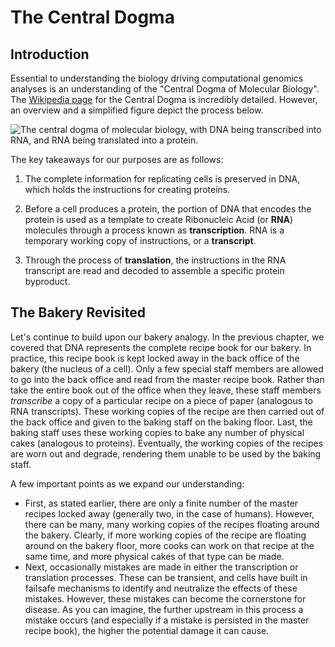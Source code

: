 # The Central Dogma 

## Introduction

Essential to understanding the biology driving computational genomics analyses is an
understanding of the "Central Dogma of Molecular Biology". The [Wikipedia
page](https://en.wikipedia.org/wiki/Central_dogma_of_molecular_biology) for the Central
Dogma is incredibly detailed. However, an overview and a simplified figure depict the
process below.

![The central dogma of molecular biology, with DNA being transcribed into RNA, and RNA being translated into a protein.](../images/1.2-Central-Dogma.jpg)

The key takeaways for our purposes are as follows:

1.  The complete information for replicating cells is preserved in DNA, which holds the
    instructions for creating proteins.

2.  Before a cell produces a protein, the portion of DNA that encodes the protein is
    used as a template to create Ribonucleic Acid (or **RNA**) molecules through a
    process known as **transcription**. RNA is a temporary working copy of instructions,
    or a **transcript**.

3.  Through the process of **translation**, the instructions in the RNA transcript are
    read and decoded to assemble a specific protein byproduct.

## The Bakery Revisited

Let's continue to build upon our bakery analogy. In the previous chapter, we covered
that DNA represents the complete recipe book for our bakery. In practice, this recipe
book is kept locked away in the back office of the bakery (the nucleus of a cell). Only
a few special staff members are allowed to go into the back office and read from the
master recipe book. Rather than take the entire book out of the office when they leave,
these staff members _transcribe_ a copy of a particular recipe on a piece of paper
(analogous to RNA transcripts). These working copies of the recipe are then carried
out of the back office and given to the baking staff on the baking floor. Last, the
baking staff uses these working copies to bake any number of physical cakes (analogous
to proteins). Eventually, the working copies of the recipes are worn out and degrade,
rendering them unable to be used by the baking staff. 

A few important points as we expand our understanding: 

- First, as stated earlier, there are only a finite number of the master recipes locked
  away (generally two, in the case of humans). However, there can be many, many working
  copies of the recipes floating around the bakery. Clearly, if more working copies of
  the recipe are floating around on the bakery floor, more cooks can work on that recipe
  at the same time, and more physical cakes of that type can be made. 
- Next, occasionally mistakes are made in either the transcription or translation
  processes. These can be transient, and cells have built in failsafe mechanisms to
  identify and neutralize the effects of these mistakes. However, these mistakes can
  become the cornerstone for disease. As you can imagine, the further upstream in this
  process a mistake occurs (and especially if a mistake is persisted in the master
  recipe book), the higher the potential damage it can cause.

